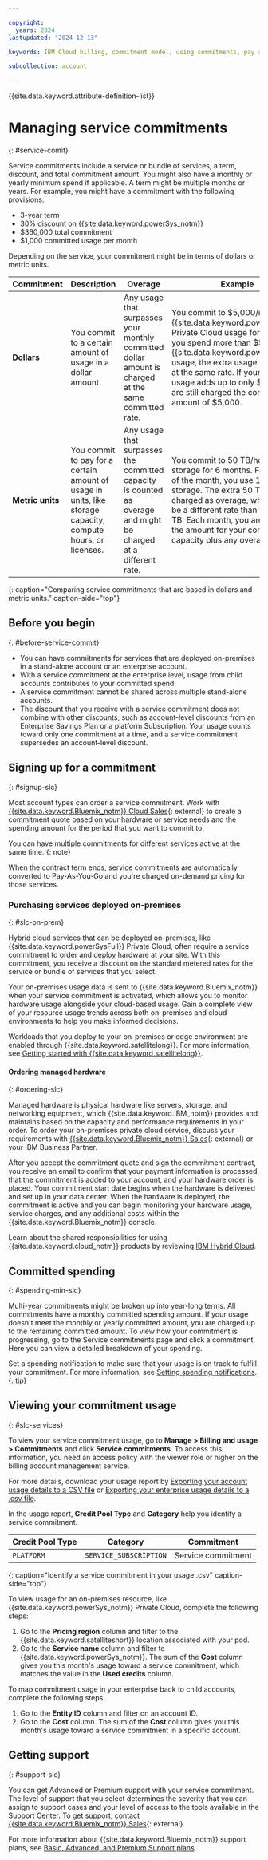 ```yaml
---

copyright:
  years: 2024
lastupdated: "2024-12-13"

keywords: IBM Cloud billing, commitment model, using commitments, pay as you go with committed use, enterprise savings plan

subcollection: account

---
```


{{site.data.keyword.attribute-definition-list}}


# Managing service commitments
{: #service-comit}

Service commitments include a service or bundle of services, a term, discount, and total commitment amount. You might also have a monthly or yearly minimum spend if applicable. A term might be multiple months or years. For example, you might have a commitment with the following provisions:
- 3-year term
- 30% discount on {{site.data.keyword.powerSys_notm}}
- $360,000 total commitment
- $1,000 committed usage per month

Depending on the service, your commitment might be in terms of dollars or metric units.

| Commitment    | Description | Overage                | Example |
|---------------|-------------|------------------------|---------|
| **Dollars**   | You commit to a certain amount of usage in a dollar amount. | Any usage that surpasses your monthly committed dollar amount is charged at the same committed rate. | You commit to $5,000/month of {{site.data.keyword.powerSysFull}} Private Cloud usage for 3 years. If you spend more than $5,000 on {{site.data.keyword.powerSysFull}} usage, the extra usage is charged at the same rate. If your total usage adds up to only $3,000, you are still charged the committed amount of $5,000. |
| **Metric units**  | You commit to pay for a certain amount of usage in units, like storage capacity, compute hours, or licenses. | Any usage that surpasses the committed capacity is counted as overage and might be charged at a different rate. | You commit to 50 TB/hour of storage for 6 months. For one hour of the month, you use 100 TB of storage. The extra 50 TB is charged as overage, which might be a different rate than the first 50 TB. Each month, you are charged the amount for your committed capacity plus any overage. |
{: caption="Comparing service commitments that are based in dollars and metric units." caption-side="top"}

## Before you begin
{: #before-service-commit}

- You can have commitments for services that are deployed on-premises in a stand-alone account or an enterprise account.
- With a service commitment at the enterprise level, usage from child accounts contributes to your committed spend.
- A service commitment cannot be shared across multiple stand-alone accounts.
- The discount that you receive with a service commitment does not combine with other discounts, such as account-level discounts from an Enterprise Savings Plan or a platform Subscription. Your usage counts toward only one commitment at a time, and a service commitment supersedes an account-level discount.

## Signing up for a commitment
{: #signup-slc}

Most account types can order a service commitment. Work with [{{site.data.keyword.Bluemix_notm}} Cloud Sales](https://www.ibm.com/cloud?contactmodule){: external} to create a commitment quote based on your hardware or service needs and the spending amount for the period that you want to commit to.

You can have multiple commitments for different services active at the same time.
{: note}

When the contract term ends, service commitments are automatically converted to Pay-As-You-Go and you're charged on-demand pricing for those services.

### Purchasing services deployed on-premises
{: #slc-on-prem}

Hybrid cloud services that can be deployed on-premises, like {{site.data.keyword.powerSysFull}} Private Cloud, often require a service commitment to order and deploy hardware at your site. With this commitment, you receive a discount on the standard metered rates for the service or bundle of services that you select.

Your on-premises usage data is sent to {{site.data.keyword.Bluemix_notm}} when your service commitment is activated, which allows you to monitor hardware usage alongside your cloud-based usage. Gain a complete view of your resource usage trends across both on-premises and cloud environments to help you make informed decisions.

Workloads that you deploy to your on-premises or edge environment are enabled through {{site.data.keyword.satellitelong}}. For more information, see [Getting started with {{site.data.keyword.satellitelong}}](/docs/satellite?topic=satellite-getting-started).

#### Ordering managed hardware
{: #ordering-slc}

Managed hardware is physical hardware like servers, storage, and networking equipment, which {{site.data.keyword.IBM_notm}} provides and maintains based on the capacity and performance requirements in your order. To order your on-premises private cloud service, discuss your requirements with [{{site.data.keyword.Bluemix_notm}} Sales](https://www.ibm.com/cloud?contactmodule){: external} or your IBM Business Partner.

After you accept the commitment quote and sign the commitment contract, you receive an email to confirm that your payment information is processed, that the commitment is added to your account, and your hardware order is placed. Your commitment start date begins when the hardware is delivered and set up in your data center. When the hardware is deployed, the commitment is active and you can begin monitoring your hardware usage, service charges, and any additional costs within the {{site.data.keyword.Bluemix_notm}} console.

Learn about the shared responsibilities for using {{site.data.keyword.cloud_notm}} products by reviewing [IBM Hybrid Cloud](/docs/overview?topic=overview-shared-responsibilities#hybrid-responsibilities).

## Committed spending
{: #spending-min-slc}

Multi-year commitments might be broken up into year-long terms. All commitments have a monthly committed spending amount. If your usage doesn't meet the monthly or yearly committed amount, you are charged up to the remaining committed amount. To view how your commitment is progressing, go to the Service commitments page and click a commitment. Here you can view a detailed breakdown of your spending.

Set a spending notification to make sure that your usage is on track to fulfill your commitment. For more information, see [Setting spending notifications](/docs/account?topic=account-spending).
{: tip}

## Viewing your commitment usage
{: #slc-services}

To view your service commitment usage, go to **Manage > Billing and usage > Commitments** and click **Service commitments**. To access this information, you need an access policy with the viewer role or higher on the billing account management service.

For more details, download your usage report by [Exporting your account usage details to a CSV file](/docs/account?topic=account-viewingusage&interface=ui#export-csv) or [Exporting your enterprise usage details to a .csv file](/docs/enterprise-management?topic=enterprise-management-enterprise-usage&interface=ui#export-enterprise-csv).

In the usage report, **Credit Pool Type** and **Category** help you identify a service commitment.

| Credit Pool Type | Category               | Commitment |
|-------------------|------------------------|------------|
| `PLATFORM`       | `SERVICE_SUBSCRIPTION` | Service commitment |
{: caption="Identify a service commitment in your usage .csv" caption-side="top"}

To view usage for an on-premises resource, like {{site.data.keyword.powerSys_notm}} Private Cloud, complete the following steps:
1. Go to the **Pricing region** column and filter to the {{site.data.keyword.satelliteshort}} location associated with your pod.
1. Go to the **Service name** column and filter to {{site.data.keyword.powerSys_notm}}. The sum of the **Cost** column gives you this month's usage toward a service commitment, which matches the value in the **Used credits** column.

To map commitment usage in your enterprise back to child accounts, complete the following steps:
1. Go to the **Entity ID** column and filter on an account ID.
1. Go to the **Cost** column. The sum of the **Cost** column gives you this month's usage toward a service commitment in a specific account.

## Getting support
{: #support-slc}

You can get Advanced or Premium support with your service commitment. The level of support that you select determines the severity that you can assign to support cases and your level of access to the tools available in the Support Center. To get support, contact [{{site.data.keyword.Bluemix_notm}} Sales](https://www.ibm.com/cloud?contactmodule){: external}.

For more information about {{site.data.keyword.Bluemix_notm}} support plans, see [Basic, Advanced, and Premium Support plans](/docs/account?topic=account-support-plans).
